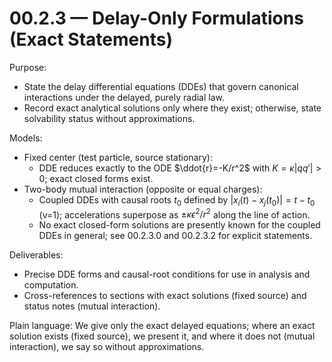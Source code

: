 # 00.2.3 — Delay-Only Formulations (Exact Statements)

Purpose:
- State the delay differential equations (DDEs) that govern canonical interactions under the delayed, purely radial law.
- Record exact analytical solutions only where they exist; otherwise, state solvability status without approximations.

Models:
- Fixed center (test particle, source stationary):
  - DDE reduces exactly to the ODE $\ddot{r}=-K/r^2$ with $K=\kappa |q q'|>0$; exact closed forms exist.
- Two-body mutual interaction (opposite or equal charges):
  - Coupled DDEs with causal roots $t_0$ defined by $|x_i(t)-x_j(t_0)|=t-t_0$ (v=1); accelerations superpose as $\pm \kappa \epsilon^2/r^2$ along the line of action.
  - No exact closed-form solutions are presently known for the coupled DDEs in general; see 00.2.3.0 and 00.2.3.2 for explicit statements.

Deliverables:
- Precise DDE forms and causal-root conditions for use in analysis and computation.
- Cross-references to sections with exact solutions (fixed source) and status notes (mutual interaction).

Plain language: We give only the exact delayed equations; where an exact solution exists (fixed source), we present it, and where it does not (mutual interaction), we say so without approximations.
